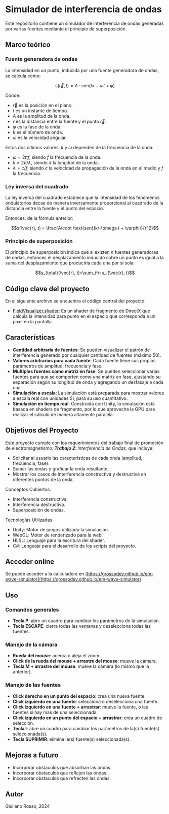 # Simulador de interferencia de ondas

Este repositorio contiene un simulador de interferencia de ondas generadas por varias fuentes mediante el principio de superposición.

## Marco teórico

### Fuente generadora de ondas

La intensidad en un punto, inducida por una fuente generadora de ondas, se calcula como:

$$s(\vec{r}, t) = A\cdot \text{sen}(kr-\omega t + \varphi)$$

Donde:
 - $\vec{r}$ es la posición en el plano.
 - $t$ es un instante de tiempo.
 - $A$ es la amplitud de la onda.
 - $r$ es la distancia entre la fuente y el punto $\vec{r}$.
 - $\varphi$ es la fase de la onda.
 - $k$ es el número de onda.
 - $\omega$ es la velocidad angular.

Estos dos últimos valores, $k$ y $\omega$ dependen de la frecuencia de la onda:
 - $\omega = 2\pi f$, siendo $f$ la frecuencia de la onda.
 - $k = 2\pi / \lambda$, siendo $\lambda$ la longitud de la onda.
 - $\lambda = c / f$, siendo $c$ la velocidad de propagación de la onda en el medio y $f$ la frecuencia.

### Ley inversa del cuadrado

La ley inversa del cuadrado establece que la intensidad de los fenómenos ondulatorios decae de manera inversamente proporcional al cuadrado de la distancia entre la fuente y el punto del espacio.

Entonces, de la fórmula anterior:

$$s(\vec{r}, t) = \frac{A\cdot \text{sen}(kr-\omega t + \varphi)}{r^2}$$

### Principio de superposición

El principio de superposición indica que si existen $n$ fuentes generadoras de ondas, entonces el desplazamiento inducido sobre un punto es igual a la suma del desplazamiento que produciría cada una por si sola:

$$s_{total}(\vec{r}, t)=\sum_i^n s_i(\vec{r}, t)$$

## Código clave del proyecto

En el siguiente archivo se encuentra el código central del proyecto:

 - [FieldVisualizer.shader](src/Unity/Assets/Coordinator/Simulation/Wave/FieldVisualizer.shader): Es un shader de fragmento de DirectX que calcula la intensidad para punto en el espacio que corresponda a un pixel en la pantalla.

## Características
 - **Cantidad arbitraria de fuentes**: Se pueden visualizar el patrón de interferencia generado por cualquier cantidad de fuentes (máximo 50).
 - **Valores arbitrarios para cada fuente**: Cada fuente tiene sus propios parámetros de amplitud, frecuencia y fase.
 - **Multiples fuentes como matriz en fase**: Se pueden seleccionar varias fuentes para que se comporten como una matriz en fase, ajustando su separación según su longitud de onda y agregando un desfasaje a cada una.
 - **Simulación a escala**: La simulación está preparada para mostrar valores a escala real con unidades SI, para su uso cuantitativo.
 - **Simulación en tiempo real**: Construida con Unity, la simulación está basada en shaders de fragmento, por lo que aprovecha la GPU para realizar el cálculo de manera altamente paralela.

## Objetivos del Proyecto

Este proyecto cumple con los requerimientos del trabajo final de promoción de electromagnetismo: _**Trabajo 2**: Interferencia de Ondas_, que incluye:

 - Solicitar al usuario las características de cada onda (amplitud, frecuencia, fase).
 - Sumar las ondas y graficar la onda resultante.
 - Mostrar los casos de interferencia constructiva y destructiva en diferentes puntos de la onda.

Conceptos Cubiertos:
 - Interferencia constructiva.
 - Interferencia destructiva.
 - Superposición de ondas.

Tecnologías Utilizadas
 - Unity: Motor de juegos utilizado la simulación.
 - WebGL: Motor de renderizado para la web.
 - HLSL: Lenguaje para la escritura del shader.
 - C#: Lenguaje para el desarrollo de los scripts del proyecto.

## Acceder online

Se puede acceder a la calculadora en [https://grossodev.github.io/em-wave-simulator](https://grossodev.github.io/em-wave-simulator)

## Uso
### Comandos generales
 - **Tecla P**: abre un cuadro para cambiar los parámetros de la simulación.
 - **Tecla ESCAPE**: cierra todas las ventanas y deselecciona todas las fuentes.
### Manejo de la cámara
 - **Rueda del mouse**: acerca o aleja el zoom.
 - **Click de la rueda del mouse + arrastre del mouse**: mueve la cámara.
 - **Tecla M + arrastre del mouse**: mueve la cámara (lo mismo que la anterior).
### Manejo de las fuentes
 - **Click derecho en un punto del espacio**: crea una nueva fuente.
 - **Click izquierdo en una fuente**: selecciona o deselecciona una fuente.
 - **Click izquierdo en una fuente + arrastrar**: mueve la fuente, o las fuentes si hay mas de una seleccionada.
 - **Click izquierdo en un punto del espacio + arrastrar**: crea un cuadro de selección.
 - **Tecla I**: abre un cuadro para cambiar los parámetros de la(s) fuente(s) seleccionada(s).
 - **Tecla SUPRIMIR**: elimina la(s) fuente(s) seleccionada(s).

## Mejoras a futuro
 - Incorporar obstaculos que absorban las ondas.
 - Incorporar obstaculos que reflejen las ondas.
 - Incorporar obstaculos que refracten las ondas.

## Autor
Giuliano Rosso, 2024
